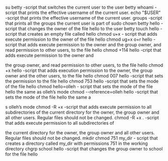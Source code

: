 su betty -script that switches the current user to the user betty
whoami -script that prints the effective username of the current user.
echo "$USER" -script that prints the effective username of the current user.
groups -script that prints all the groups the current user is part of
sudo chown betty hello -script that changes the owner of the file hello to the user betty
touch hello -script that creates an empty file called hello
chmod u+x - script that adds execute permission to the owner of the file hello
chmod ug+x o+r hello -script that adds execute permission to the owner and the group owner, and read permission to other users, to the file hello
chmod +114 hello -cript that adds execute permission to the owner and

 the group owner, and read permission to other users, to the file hello
chmod +x hello -script that adds execution permission to the owner, the group owner and the other users, to the file hello
chmod 007 hello -script that sets the permission to the file hello
chmod 753 hello -script that sets the mode of the file hello
chmod hello=olleh - script that sets the mode of the file hello the same as olleh’s mode
chmod --reference=olleh hello -script that sets the mode of the file hello the same a

s olleh’s mode
chmod -R +x -script that adds execute permission to all subdirectories of the current directory for the owner, the group owner and all other users. Regular files should not be changed.
chmod -R +x . -script that adds execute permission to all subdirectories of 

the current directory for the owner, the group owner and all other users. Regular files should not be changed.
mkdir chmod 751 my_dir - script that creates a directory called my_dir with permissions 751 in the working directory
chgrp school hello -script that changes the group owner to school for the file hello
